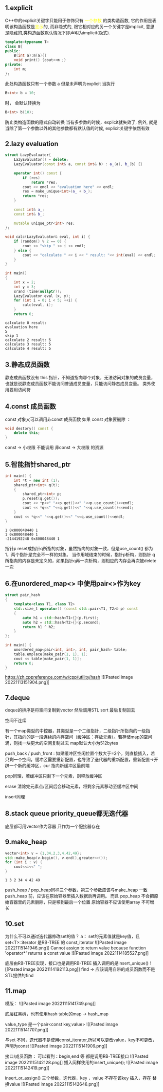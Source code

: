 ## 1.explicit
C++中的explicit关键字只能用于修饰只有 <font color = 'yellow'>一个参数</font> 的类构造函数, 它的作用是表明该构造函数是<font color = 'yellow'>显示</font>的, 而非隐式的, 跟它相对应的另一个关键字是implicit, 意思是隐藏的,类构造函数默认情况下即声明为implicit(隐式).

```c++
template<typename T>  
class B{  
public:  
    B(int a):m(a){}  
    void print() {cout<<m ;}  
private:  
    int m;  
};
```
此处构造函数只有一个参数 a  但是未声明为explicit 当执行
```c++
B<int> b = 10;
```
时， 会默认转换为
```c++
B<int> b(10);
```
防止类构造函数的隐式自动转换
当有多参数的时候，explicit就失效了, 例外, 就是当除了第一个参数以外的其他参数都有默认值的时候, explicit关键字依然有效


## 2.lazy evaluation

```c++
struct LazyEvaluator{  
    LazyEvaluator() = delete;  
    LazyEvaluator(const int& a, const int& b) : a_(a), b_(b) {}  
  
    operator int() const {  
        if (res)  
            return *res;  
        cout << endl << "evaluation here" << endl;  
        res = make_unique<int>(a_ + b_);  
        return *res;  
    }  
  
    const int& a_;  
    const int& b_;  
  
    mutable unique_ptr<int> res;  
};  
  
void calc(LazyEvaluator& eval, int i) {  
    if (random() % 2 == 0) {  
        cout << "skip " << i << endl;  
    } else {  
        cout << "calculate " << i << " result: "<< int(eval) << endl;  
    }  
}  
  
int main()  
{  
    int x = 2;  
    int y = 3;  
    srand (time(nullptr));  
    LazyEvaluator eval (x, y);  
    for (int i = 0; i < 5; ++i) {  
        calc(eval, i);  
    }  
    return 0;
```

```result
calculate 0 result: 
evaluation here
5
skip 1
calculate 2 result: 5
calculate 3 result: 5
calculate 4 result: 5
```

## 3.静态成员函数
静态成员函数没有 this 指针，不知道指向哪个对象，无法访问对象的成员变量，也就是说静态成员函数不能访问普通成员变量，只能访问静态成员变量。
类外使用要用访问符


## 4.const 成员函数


const 对象又可以调用非const 成员函数
如果 const 对象要删除 ：
```c++
void destory() const {
	delete this;
}
```


const  ->  小权限 不能调用 非const -> 大权限 的资源

## 5.智能指针shared_ptr
```c++
int main() {  
    int *t = new int (1);  
    shared_ptr<int> q(t);  
    {  
        shared_ptr<int> p;  
        p.reset(q.get());  
        cout << *p<<" "<<p.get()<<" "<<p.use_count()<<endl;  
        cout << *q<<" "<<q.get()<<" "<<q.use_count()<<endl;  
    }  
    cout << *q<<" "<<q.get()<<" "<<q.use_count()<<endl;  
}
```
```out
1 0x800048440 1
1 0x800048440 1
-2144192248 0x800048440 1
```

指针p reset成指针q所指的对象，虽然指向的对象一致，但是use_count() 都为1，两个指针是完全不一样的对象。
当作用域结束的时候，指针p析构，则指针 q所指向的内存是未定义的，如果指针q再一次析构，则相应的内存会再次被delete 一次


## 6.在unordered_map<> 中使用pair<>作为key
```cpp
struct pair_hash  
{  
    template<class T1, class T2>  
    std::size_t operator() (const std::pair<T1, T2>& p) const  
    {  
        auto h1 = std::hash<T1>{}(p.first);  
        auto h2 = std::hash<T2>{}(p.second);  
        return h1 ^ h2;  
    }  
};  
  
int main() {  
    unordered_map<pair<int, int>, int, pair_hash> table;  
    table.emplace(make_pair(1, 1), 1);  
    cout << table[make_pair(1, 1)];  
    return 0;  
}
```
https://zh.cppreference.com/w/cpp/utility/hash
![[Pasted image 20221113151904.png]]


## 7.deque
deque的排序是将空间复制到vector 然后调用STL sort 最后复制回去

空间不连续

有一个map类型的中控器，其类型是一个二级指针，二级指针所指向的一级指针，其指向的是一段连续的内存空间（缓冲区：存放元素）。若存储map的空间满，则找一块更大的空间复制过去
map默认大小为512bytes

push_back / push_front :
如果缓冲区空闲位置个数大于=2个，则直接插入，若只剩一个空间。缓冲区需要重新配置，也导致了迭代器的重新配置，重新配置->开辟一个新的缓冲区，cur 指向新缓冲区最前端

pop同理，若缓冲区只剩下一个元素，则释放缓冲区

erase 清除完元素点/区间后会移动元素，将剩余元素移动至缓冲区中间

insert同理


## 8.stack queue priority_queue都无迭代器
底层都可用vector作为容器  只作为一个配接器存在
## 9.make_heap

```cpp
vector<int> v = {1,34,2,3,4,42,49};  
std::make_heap(v.begin(), v.end(),greater<>());  
for (int i : v) {  
    cout<<i<<" ";  
}
```
```
1 3 2 34 4 42 49
```

push_heap / pop_heap同样三个参数，第三个参数应该与make_heap 一致
push_heap 前，应该在原始容器里插入数据后再调用。
而且 pop_heap 不会把原始容器里的元素删除，只是移到最后一个位置
原始容器不应该使用array  不可增长

## 10.set

为什么不可以通过迭代器修改set的值？
a：
set的元素值就是key值，且set\<T>::iterator 是RB-TREE 的 const_iterator 
![[Pasted image 20221115141946.png]]
Cannot assign to return value because function 'operator*' returns a const value
![[Pasted image 20221114185527.png]]

底层由RB-TREE实现，接口也是调用RB-TREE
插入调用的是insert_unique()
![[Pasted image 20221114192113.png]]
find -> 应该调用自带的成员函数而不是STL提供的find

## 11.map
模版：
![[Pasted image 20221115141749.png]]


底层红黑树，也有使用hash table的map -> hash_map

value_type 是一个pair\<const key,value>
![[Pasted image 20221115141707.png]]

与set 不同，迭代器不是使用const_iterator,所以可以更改value，key不可更改，声明为const
![[Pasted image 20221115141906.png]]



接口/成员函数：
可以看到：begin,end 等 都是调用RB-TREE接口
![[Pasted image 20221115142128.png]]
插入同样使用的insert_unique();
![[Pasted image 20221115142419.png]]

insert_or_assign()
三个参数，迭代器，key ，value
不存在该key 插入，存在 替换value
![[Pasted image 20221115142648.png]]
